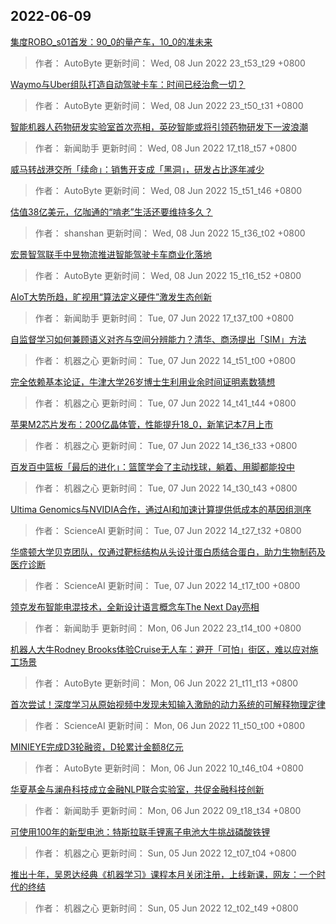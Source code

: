 
## 2022-06-09

 [集度ROBO_s01首发：90_0的量产车，10_0的准未来](https://www.jiqizhixin.com/articles/2022-06-08-7)

> 作者： AutoByte  更新时间： Wed, 08 Jun 2022 23_t53_t29 +0800

 [Waymo与Uber组队打造自动驾驶卡车：时间已经治愈一切？](https://www.jiqizhixin.com/articles/2022-06-08-6)

> 作者： AutoByte  更新时间： Wed, 08 Jun 2022 23_t50_t31 +0800

 [智能机器人药物研发实验室首次亮相，英矽智能或将引领药物研发下一波浪潮](https://www.jiqizhixin.com/articles/2022-06-08-5)

> 作者： 新闻助手  更新时间： Wed, 08 Jun 2022 17_t18_t57 +0800

 [威马转战港交所「续命」：销售开支成「黑洞」，研发占比逐年减少](https://www.jiqizhixin.com/articles/2022-06-08-4)

> 作者： AutoByte  更新时间： Wed, 08 Jun 2022 15_t51_t46 +0800

 [估值38亿美元，亿咖通的“啃老”生活还要维持多久？](https://www.jiqizhixin.com/articles/2022-06-08-3)

> 作者： shanshan  更新时间： Wed, 08 Jun 2022 15_t36_t02 +0800

 [宏景智驾联手中昱物流推进智能驾驶卡车商业化落地](https://www.jiqizhixin.com/articles/2022-06-08-2)

> 作者： AutoByte  更新时间： Wed, 08 Jun 2022 15_t16_t52 +0800

 [AIoT大势所趋，旷视用“算法定义硬件”激发生态创新](https://www.jiqizhixin.com/articles/2022-06-07-9)

> 作者： 新闻助手  更新时间： Tue, 07 Jun 2022 17_t37_t00 +0800

 [自监督学习如何兼顾语义对齐与空间分辨能力？清华、商汤提出「SIM」方法](https://www.jiqizhixin.com/articles/2022-06-07-8)

> 作者： 机器之心  更新时间： Tue, 07 Jun 2022 14_t51_t00 +0800

 [完全依赖基本论证，牛津大学26岁博士生利用业余时间证明素数猜想](https://www.jiqizhixin.com/articles/2022-06-07-7)

> 作者： 机器之心  更新时间： Tue, 07 Jun 2022 14_t41_t44 +0800

 [苹果M2芯片发布：200亿晶体管，性能提升18_0，新笔记本7月上市](https://www.jiqizhixin.com/articles/2022-06-07-6)

> 作者： 机器之心  更新时间： Tue, 07 Jun 2022 14_t36_t33 +0800

 [百发百中篮板「最后的进化」：篮筐学会了主动找球，躺着、用脚都能投中](https://www.jiqizhixin.com/articles/2022-06-07-5)

> 作者： 机器之心  更新时间： Tue, 07 Jun 2022 14_t30_t43 +0800

 [Ultima Genomics与NVIDIA合作，通过AI和加速计算提供低成本的基因组测序](https://www.jiqizhixin.com/articles/2022-06-07-4)

> 作者： ScienceAI  更新时间： Tue, 07 Jun 2022 14_t27_t32 +0800

 [华盛顿大学贝克团队，仅通过靶标结构从头设计蛋白质结合蛋白，助力生物制药及医疗诊断](https://www.jiqizhixin.com/articles/2022-06-07-3)

> 作者： ScienceAI  更新时间： Tue, 07 Jun 2022 14_t17_t00 +0800

 [领克发布智能电混技术，全新设计语言概念车The Next Day亮相](https://www.jiqizhixin.com/articles/2022-06-06-21)

> 作者： 新闻助手  更新时间： Mon, 06 Jun 2022 23_t14_t00 +0800

 [机器人大牛Rodney Brooks体验Cruise无人车：避开「可怕」街区，难以应对施工场景](https://www.jiqizhixin.com/articles/2022-06-06-4)

> 作者： AutoByte  更新时间： Mon, 06 Jun 2022 21_t11_t13 +0800

 [首次尝试！深度学习从原始视频中发现未知输入激励的动力系统的可解释物理定律](https://www.jiqizhixin.com/articles/2022-06-07-2)

> 作者： ScienceAI  更新时间： Mon, 06 Jun 2022 11_t50_t00 +0800

 [MINIEYE完成D3轮融资，D轮累计金额8亿元](https://www.jiqizhixin.com/articles/2022-06-06-2)

> 作者： AutoByte  更新时间： Mon, 06 Jun 2022 10_t46_t04 +0800

 [华夏基金与澜舟科技成立金融NLP联合实验室，共促金融科技创新](https://www.jiqizhixin.com/articles/2022-06-06)

> 作者： 新闻助手  更新时间： Mon, 06 Jun 2022 09_t18_t34 +0800

 [可使用100年的新型电池：特斯拉联手锂离子电池大牛挑战磷酸铁锂](https://www.jiqizhixin.com/articles/2022-06-05-2)

> 作者： 机器之心  更新时间： Sun, 05 Jun 2022 12_t07_t04 +0800

 [推出十年，吴恩达经典《机器学习》课程本月关闭注册，上线新课，网友：一个时代的终结](https://www.jiqizhixin.com/articles/2022-06-05)

> 作者： 机器之心  更新时间： Sun, 05 Jun 2022 12_t02_t49 +0800
